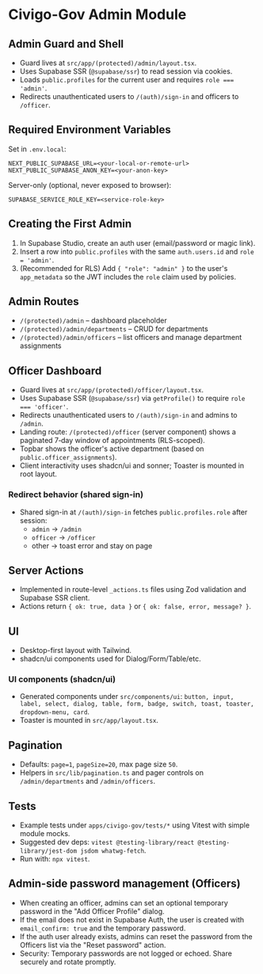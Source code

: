 # Civigo-Gov Admin Module

## Admin Guard and Shell

- Guard lives at `src/app/(protected)/admin/layout.tsx`.
- Uses Supabase SSR (`@supabase/ssr`) to read session via cookies.
- Loads `public.profiles` for the current user and requires `role === 'admin'`.
- Redirects unauthenticated users to `/(auth)/sign-in` and officers to `/officer`.

## Required Environment Variables

Set in `.env.local`:

```
NEXT_PUBLIC_SUPABASE_URL=<your-local-or-remote-url>
NEXT_PUBLIC_SUPABASE_ANON_KEY=<your-anon-key>
```

Server-only (optional, never exposed to browser):

```
SUPABASE_SERVICE_ROLE_KEY=<service-role-key>
```

## Creating the First Admin

1. In Supabase Studio, create an auth user (email/password or magic link).
2. Insert a row into `public.profiles` with the same `auth.users.id` and `role = 'admin'`.
3. (Recommended for RLS) Add `{ "role": "admin" }` to the user's `app_metadata` so the JWT includes the `role` claim used by policies.

## Admin Routes

- `/(protected)/admin` – dashboard placeholder
- `/(protected)/admin/departments` – CRUD for departments
- `/(protected)/admin/officers` – list officers and manage department assignments

## Officer Dashboard

- Guard lives at `src/app/(protected)/officer/layout.tsx`.
- Uses Supabase SSR (`@supabase/ssr`) via `getProfile()` to require `role === 'officer'`.
- Redirects unauthenticated users to `/(auth)/sign-in` and admins to `/admin`.
- Landing route: `/(protected)/officer` (server component) shows a paginated 7‑day window of appointments (RLS-scoped).
- Topbar shows the officer's active department (based on `public.officer_assignments`).
- Client interactivity uses shadcn/ui and sonner; Toaster is mounted in root layout.

### Redirect behavior (shared sign-in)

- Shared sign-in at `/(auth)/sign-in` fetches `public.profiles.role` after session:
  - `admin` → `/admin`
  - `officer` → `/officer`
  - other → toast error and stay on page

## Server Actions

- Implemented in route-level `_actions.ts` files using Zod validation and Supabase SSR client.
- Actions return `{ ok: true, data }` or `{ ok: false, error, message? }`.

## UI

- Desktop-first layout with Tailwind.
- shadcn/ui components used for Dialog/Form/Table/etc.

### UI components (shadcn/ui)

- Generated components under `src/components/ui`:
  `button, input, label, select, dialog, table, form, badge, switch, toast, toaster, dropdown-menu, card`.
- Toaster is mounted in `src/app/layout.tsx`.

## Pagination

- Defaults: `page=1`, `pageSize=20`, max page size `50`.
- Helpers in `src/lib/pagination.ts` and pager controls on `/admin/departments` and `/admin/officers`.

## Tests

- Example tests under `apps/civigo-gov/tests/*` using Vitest with simple module mocks.
- Suggested dev deps: `vitest @testing-library/react @testing-library/jest-dom jsdom whatwg-fetch`.
- Run with: `npx vitest`.

## Admin-side password management (Officers)

- When creating an officer, admins can set an optional temporary password in the "Add Officer Profile" dialog.
- If the email does not exist in Supabase Auth, the user is created with `email_confirm: true` and the temporary password.
- If the auth user already exists, admins can reset the password from the Officers list via the "Reset password" action.
- Security: Temporary passwords are not logged or echoed. Share securely and rotate promptly.
